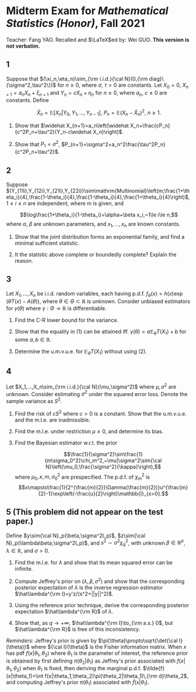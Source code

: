 # Midterm Exam for *Mathematical Statistics (Honor)*, Fall 2021

Teacher: Fang YAO. Recalled and $\LaTeX$ed by: Wei GUO. **This version is not verbatim.**

## 1

Suppose that $(\xi_n,\eta_n)\sim_{\rm i.i.d.}{\cal N}(0,{\rm diag}\{\sigma^2,\tau^2\})$ for $n\ge 0$, where $\sigma,~\tau>0$ are constants. Let $X_0=0$, $X_{n+1}=a_nX_n+\xi_{n+1}$ and $Y_n=cX_n+\eta_n$ for $n\ge 0$, where $a_n,~c\ne 0$ are constants. Define

$$\widehat X_n=\mathbb{E}[X_n|Y_0,Y_1,...,Y_{n-1}],~P_n=\mathbb{E}(X_n-\hat X_n)^2,~n\ge 1.$$

1. Show that $\widehat X_{n+1}=a_n\left(\widehat X_n+\frac{cP_n}{c^2P_n+\tau^2}(Y_n-c\widehat X_n)\right)$.

2. Show that $P_1=\sigma^2$, $P_{n+1}=\sigma^2+a_n^2\frac{\tau^2P_n}{c^2P_n+\tau^2}$.

## 2

Suppose $(Y_{11i},Y_{12i},Y_{21i},Y_{22i})\sim\mathrm{Multinomial}\left(m;\frac{1+\theta_i}{4},\frac{1-\theta_i}{4},\frac{1-\theta_i}{4},\frac{1+\theta_i}{4}\right)$, $1\le i\le n$ are independent, where $m$ is given, and

$$\log\frac{1+\theta_i}{1-\theta_i}=\alpha+\beta x_i,~1\le i\le n,$$
where $\alpha,~\beta$ are unknown parameters, and $x_1,...,x_n$ are known constants.

1. Show that the joint distribution forms an exponential family, and find a minimal sufficient statistic.

2. It the statistic above complete or boundedly complete? Explain the reason.

## 3

Let $X_1,...,X_n$ be i.i.d. random variables, each having p.d.f. $f_\theta(x)=h(x)\exp(\theta T(x)-A(\theta))$, where $\theta\in\Theta\subset\mathbb{R}$ is unknown. Consider unbiased estimators for $\gamma(\theta)$ where $\gamma:\Theta\to\mathbb{R}$ is differentiable.

1. Find the C-R lower bound for the variance.

2. Show that the equality in (1) can be attained iff. $\gamma(\theta)=a\mathbb{E}_{\theta}T(X_1)+b$ for some $a,b\in\mathbb{R}$.

3. Determine the u.m.v.u.e. for $\mathbb{E}_{\theta}T(X_1)$ without using (2).

## 4

Let $X_1,...,X_n\sim_{\rm i.i.d.}{\cal N}(\mu,\sigma^2)$ where $\mu,\sigma^2$ are unknown. Consider estimating $\sigma^2$ under the squared error loss. Denote the sample variance as $S^2$.

1. Find the risk of $cS^2$ where $c>0$ is a constant. Show that the u.m.v.u.e. and the m.l.e. are inadmissible.

2. Find the m.l.e. under restriction $\mu\ge 0$, and determine its bias.

3. Find the Bayesian estimator w.r.t. the prior

   $$\frac{1}{\sigma^2}\sim\frac{1}{m\sigma_0^2}\chi_m^2,~\mu|\sigma^2\sim{\cal N}\left(\mu_0,\frac{\sigma^2}{\kappa}\right),$$
   where $\mu_0,\kappa,m,\sigma_0^2$ are prespecified. The p.d.f. of $\chi_m^2$ is
   $$x\mapsto\frac{1}{2^{\frac{m}{2}}\Gamma(\frac{m}{2})}u^{\frac{m}{2}-1}\exp\left(-\frac{u}{2}\right)\mathbb{I}_{x>0}.$$

## 5 (This problem did not appear on the test paper.)

Define $y\sim{\cal N}_p(\beta,\sigma^2I_p)$, $z\sim{\cal N}_p(\lambda\beta,\sigma^2I_p)$, and $s^2\sim\sigma^2\chi_q^2$, with unknown $\beta\in\mathbb{R}^{p}$, $\lambda\in\mathbb{R}$, and $\sigma>0$.

1. Find the m.l.e. for $\lambda$ and show that its mean squared error can be infinite.

2. Compute Jeffrey's prior on $(\lambda,\beta,\sigma^2)$ and show that the corresponding posterior expectation of $\lambda$ is the inverse regression estimator $\hat\lambda^{\rm I}=y'z/(s^2+||y||^2)$.

3. Using the reference prior technique, derive the corresponding posterior expectation $\hat\lambda^{\rm R}$ of $\lambda$.

4. Show that, as $q\to+\infty$, $\hat\lambda^{\rm I}\to_{\rm a.s.} 0$, but $\hat\lambda^{\rm R}$ is free of this inconsistency.

*Reminders*: Jeffrey's prior is given by $\pi(\theta)\propto\sqrt{\det{\cal I}(\theta)}$ where ${\cal I}(\theta)$ is the Fisher information matrix. When $x$ has pdf $f(x|\theta_1,\theta_2)$ where $\theta_1$ is the parameter of interest, the reference prior is obtained by first defining $\pi(\theta_2|\theta_1)$ as Jeffrey's prior associated with $f(x|\theta_1,\theta_2)$ when $\theta_1$ is fixed, then deriving the marginal p.d.f. $\tilde{f}(x|\theta_1)=\int f(x|\theta_1,\theta_2)\pi(\theta_2|\theta_1)\,{\rm d}\theta_2$, and computing Jeffrey's prior $\pi(\theta_1)$ associated with $\tilde{f}(x|\theta_1)$.
